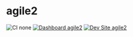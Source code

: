 # agile2

![CI none](https://img.shields.io/badge/ci-none-orange.svg)
[![Dashboard agile2](https://img.shields.io/badge/dashboard-agile2-yellow.svg)](https://dashboard.pantheon.io/sites/53440564-46ba-4fc4-91cc-5caa30c923ec#dev/code)
[![Dev Site agile2](https://img.shields.io/badge/site-agile2-blue.svg)](http://dev-agile2.pantheonsite.io/)